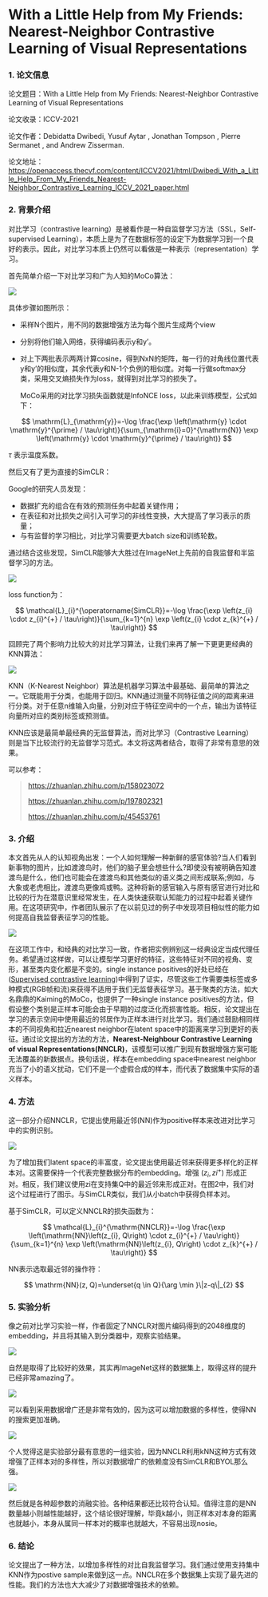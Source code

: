 # With a Little Help from My Friends: Nearest-Neighbor Contrastive Learning of Visual Representations

### 1. 论文信息

论文题目：With a Little Help from My Friends: Nearest-Neighbor Contrastive Learning of Visual Representations

论文收录：ICCV-2021

论文作者：Debidatta Dwibedi, Yusuf Aytar , Jonathan Tompson , Pierre Sermanet , and Andrew Zisserman.

论文地址：https://openaccess.thecvf.com/content/ICCV2021/html/Dwibedi_With_a_Little_Help_From_My_Friends_Nearest-Neighbor_Contrastive_Learning_ICCV_2021_paper.html

### 2. 背景介绍

对比学习（contrastive learning）是被看作是一种自监督学习方法（SSL，Self-supervised Learning），本质上是为了在数据标签的设定下为数据学习到一个良好的表示。因此，对比学习本质上仍然可以看做是一种表示（representation）学习。

首先简单介绍一下对比学习和广为人知的MoCo算法：

![](https://img-blog.csdnimg.cn/20210118114930643.png?x-oss-process=image/watermark,type_ZmFuZ3poZW5naGVpdGk,shadow_10,text_aHR0cHM6Ly9ibG9nLmNzZG4ubmV0L3dlaXhpbl80Mjc2NDkzMg==,size_16,color_FFFFFF,t_70)

具体步骤如图所示：

- 采样N个图片，用不同的数据增强方法为每个图片生成两个view

- 分别将他们输入网络，获得编码表示y和y’。

- 对上下两批表示两两计算cosine，得到NxN的矩阵，每一行的对角线位置代表y和y’的相似度，其余代表y和N-1个负例的相似度。对每一行做softmax分类，采用交叉熵损失作为loss，就得到对比学习的损失了。

  MoCo采用的对比学习损失函数就是InfoNCE loss，以此来训练模型，公式如下：

$$
\mathrm{L}_{\mathrm{y}}=-\log \frac{\exp \left(\mathrm{y} \cdot \mathrm{y}^{\prime} / \tau\right)}{\sum_{\mathrm{i}=0}^{\mathrm{N}} \exp \left(\mathrm{y} \cdot \mathrm{y}^{\prime} / \tau\right)}
$$

$\tau$ 表示温度系数。

然后又有了更为直接的SimCLR：

Google的研究人员发现：

- 数据扩充的组合在有效的预测任务中起着关键作用；
- 在表征和对比损失之间引入可学习的非线性变换，大大提高了学习表示的质量；
- 与有监督的学习相比，对比学习需要更大batch size和训练轮数。

通过结合这些发现，SimCLR能够大大胜过在ImageNet上先前的自我监督和半监督学习的方法。

![](https://pic2.zhimg.com/80/v2-6e9f3873fdfd465221d954fdfea225e9_720w.jpg)

loss function为：

$$
\mathcal{L}_{i}^{\operatorname{SimCLR}}=-\log \frac{\exp \left(z_{i} \cdot z_{i}^{+} / \tau\right)}{\sum_{k=1}^{n} \exp \left(z_{i} \cdot z_{k}^{+} / \tau\right)}
$$

回顾完了两个影响力比较大的对比学习算法，让我们来再了解一下更更更经典的KNN算法：

![](https://pic4.zhimg.com/80/v2-62c518c1b9c14a58dae9056c0257a1e3_720w.jpg)

KNN（K-Nearest Neighbor）算法是机器学习算法中最基础、最简单的算法之一。它既能用于分类，也能用于回归。KNN通过测量不同特征值之间的距离来进行分类。对于任意n维输入向量，分别对应于特征空间中的一个点，输出为该特征向量所对应的类别标签或预测值。

KNN应该是最简单最经典的无监督算法，而对比学习（Contrastive Learning）则是当下比较流行的无监督学习范式。本文将这两者结合，取得了非常有意思的效果。

可以参考：

> https://zhuanlan.zhihu.com/p/158023072
>
> https://zhuanlan.zhihu.com/p/197802321
>
> https://zhuanlan.zhihu.com/p/45453761

### 3. 介绍

本文首先从人的认知视角出发：一个人如何理解一种新鲜的感官体验?当人们看到新事物的图片，比如渡渡鸟时，他们的脑子里会想些什么?即使没有被明确告知渡渡鸟是什么，他们也可能会在渡渡鸟和其他类似的语义类之间形成联系;例如，与大象或老虎相比，渡渡鸟更像鸡或鸭。这种将新的感官输入与原有感官进行对比和比较的行为在潜意识里经常发生，在人类快速获取认知能力的过程中起着关键作用。在这项研究中，作者团队展示了在以前见过的例子中发现项目相似性的能力如何提高自我监督表征学习的性能。

![](https://img-blog.csdnimg.cn/40663c0ea5b446c698b1cecbd4066d20.png)

在这项工作中，和经典的对比学习一致，作者把实例辨别这一经典设定当成代理任务。希望通过这样做，可以让模型学习更好的特征，这些特征对不同的视角、变形，甚至类内变化都是不变的。single instance positives的好处已经在([Supervised contrastive learning](#https://proceedings.neurips.cc/paper/2020/hash/d89a66c7c80a29b1bdbab0f2a1a94af8-Abstract.html))中得到了证实，尽管这些工作需要类标签或多种模式(RGB帧和流)来获得不适用于我们无监督表征学习。基于聚类的方法，如大名鼎鼎的Kaiming的MoCo，也提供了一种single instance positives的方法，但假设整个类别是正样本可能会由于早期的过度泛化而损害性能。相反，论文提出在学习的表示空间中使用最近的邻居作为正样本进行对比学习。我们通过鼓励相同样本的不同视角和拉近nearest neighbor在latent space中的距离来学习到更好的表征。通过论文提出的方法的方法，**Nearest-Neighbour Contrastive Learning of visual Representations(NNCLR)**，该模型可以推广到现有数据增强方案可能无法覆盖的新数据点。换句话说，样本在embedding space中nearest neighbor充当了小的语义扰动，它们不是一个虚假合成的样本，而代表了数据集中实际的语义样本。



### 4. 方法

这一部分介绍NNCLR，它提出使用最近邻(NN)作为positive样本来改进对比学习中的实例识别。

![](https://img-blog.csdnimg.cn/793d4e174bb345919d2d3b6299af4e06.png)

为了增加我们latent space的丰富度，论文提出使用最近邻来获得更多样化的正样本对。这需要保持一个代表完整数据分布的embedding。增强 $(z_{i}, z{i}^{+})$ 形成正对。相反，我们建议使用zi在支持集Q中的最近邻来形成正对。在图2中，我们对这个过程进行了图示。与SimCLR类似，我们从小batch中获得负样本对。

基于SimCLR，可以定义NNCLR的损失函数为：

$$
\mathcal{L}_{i}^{\mathrm{NNCLR}}=-\log \frac{\exp \left(\mathrm{NN}\left(z_{i}, Q\right) \cdot z_{i}^{+} / \tau\right)}{\sum_{k=1}^{n} \exp \left(\mathrm{NN}\left(z_{i}, Q\right) \cdot z_{k}^{+} / \tau\right)}
$$

NN表示选取最近邻的操作符：

$$
\mathrm{NN}(z, Q)=\underset{q \in Q}{\arg \min }\|z-q\|_{2}
$$


### 5. 实验分析

像之前对比学习实验一样，作者固定了NNCLR对图片编码得到的2048维度的embedding，并且将其输入到分类器中，观察实验结果。

![](https://img-blog.csdnimg.cn/bf343fde99f04c69909b3401979f7b98.png)

自然是取得了比较好的效果，其实再ImageNet这样的数据集上，取得这样的提升已经非常amazing了。

![](https://img-blog.csdnimg.cn/aa06b0fe619145eb84003fd5bd9fcd90.png)

可以看到采用数据增广还是非常有效的，因为这可以增加数据的多样性，使得NN的搜索更加准确。

![](https://img-blog.csdnimg.cn/a89615e1c8794389ab140b168686d4d8.png)

个人觉得这是实验部分最有意思的一组实验，因为NNCLR利用kNN这种方式有效增强了正样本对的多样性，所以对数据增广的依赖度没有SimCLR和BYOL那么强。

![](https://img-blog.csdnimg.cn/c2d530268dfb4ec695360fdbe4674e4c.png)

然后就是各种超参数的消融实验。各种结果都还比较符合认知。值得注意的是NN数量越小则越性能越好，这个结论很好理解，毕竟k越小，则正样本对本身的距离也就越小，本身从属同一样本对的概率也就越大，不容易出现nosie。

### 6. 结论

论文提出了一种方法，以增加多样性的对比自我监督学习。我们通过使用支持集中KNN作为postive sample来做到这一点。NNCLR在多个数据集上实现了最先进的性能。我们的方法也大大减少了对数据增强技术的依赖。
